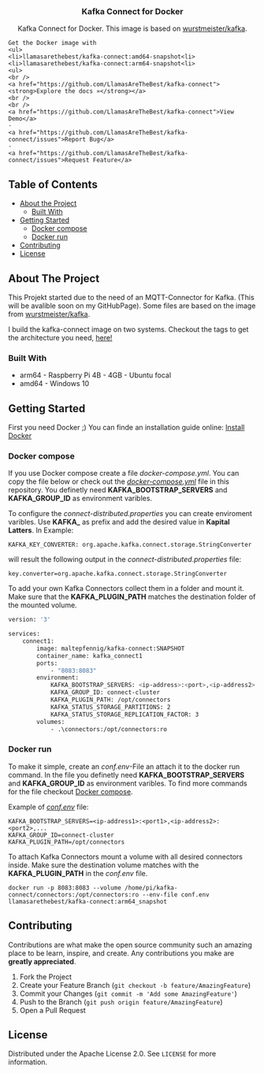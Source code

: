 <!--
*** Thanks for checking out this README Template. If you have a suggestion that would
*** make this better, please fork the repo and create a pull request or simply open
*** an issue with the tag "enhancement".
*** Thanks again! Now go create something AMAZING! :D
***
***
***
*** To avoid retyping too much info. Do a search and replace for the following:
*** github_username, repo_name, twitter_handle, email
-->





<!-- PROJECT SHIELDS -->
<!--
*** I'm using markdown "reference style" links for readability.
*** Reference links are enclosed in brackets [ ] instead of parentheses ( ).
*** See the bottom of this document for the declaration of the reference variables
*** for contributors-url, forks-url, etc. This is an optional, concise syntax you may use.
*** https://www.markdownguide.org/basic-syntax/#reference-style-links
-->

<!-- PROJECT LOGO -->
<br />
<p align="center">
<!--
  <a href="https://github.com/LlamasAreTheBest/kafka-connect">
    <img src="images/logo.png" alt="Logo" width="80" height="80"> 
  </a>
-->
  <h3 align="center">Kafka Connect for Docker</h3>

  <p align="center">
    Kafka Connect for Docker. This image is based on <a href="https://github.com/wurstmeister/kafka-docker">wurstmeister/kafka</a>.

    Get the Docker image with
    <ul>
    <li>llamasarethebest/kafka-connect:amd64-snapshot<li>
    <li>llamasarethebest/kafka-connect:arm64-snapshot<li>
    <ul>
    <br />
    <a href="https://github.com/LlamasAreTheBest/kafka-connect"><strong>Explore the docs »</strong></a>
    <br />
    <br />
    <a href="https://github.com/LlamasAreTheBest/kafka-connect">View Demo</a>
    ·
    <a href="https://github.com/LlamasAreTheBest/kafka-connect/issues">Report Bug</a>
    ·
    <a href="https://github.com/LlamasAreTheBest/kafka-connect/issues">Request Feature</a>
  </p>
</p>



<!-- TABLE OF CONTENTS -->
## Table of Contents

* [About the Project](#about-the-project)
  * [Built With](#built-with)
* [Getting Started](#getting-started)
  * [Docker compose](#docker-compose)
  * [Docker run](#docker-run)
* [Contributing](#contributing)
* [License](#license)



<!-- ABOUT THE PROJECT -->
## About The Project

This Projekt started due to the need of an MQTT-Connector for Kafka. (This will be avalible soon on my GitHubPage). 
Some files are based on the image from [wurstmeister/kafka](https://github.com/wurstmeister/kafka-docker). 

I build the kafka-connect image on two systems. Checkout the tags to get the architecture you need, [here!](https://hub.docker.com/repository/docker/maltepfennig/kafka-connect/tags?page=1&ordering=last_updated)

### Built With

* arm64 - Raspberry Pi 4B - 4GB - Ubuntu focal
* amd64 - Windows 10


<!-- GETTING STARTED -->
## Getting Started

First you need Docker ;) You can finde an installation guide online: [Install Docker](https://docs.docker.com/get-docker/)



### Docker compose

If you use Docker compose create a file *docker-compose.yml*. You can copy the file below or check out the *[docker-compose.yml](https://github.com/LlamasAreTheBest/kafka-connect/blob/main/docker-compose.yml)* file in this repository. You definetly need __KAFKA_BOOTSTRAP_SERVERS__  and __KAFKA_GROUP_ID__ as environment varibles.

To configure the *connect-distributed.properties* you can create enviroment varibles. Use **KAFKA_** as prefix and add the desired value in __Kapital Latters__. In Example:
```
KAFKA_KEY_CONVERTER: org.apache.kafka.connect.storage.StringConverter
```
will result the following output in the *connect-distributed.properties* file:
```
key.converter=org.apache.kafka.connect.storage.StringConverter
```

To add your own Kafka Connectors collect them in a folder and mount it. Make sure that the __KAFKA_PLUGIN_PATH__ matches the destination folder of the mounted volume.

```sh
version: '3'

services: 
    connect1:
        image: maltepfennig/kafka-connect:SNAPSHOT
        container_name: kafka_connect1
        ports:
            - "8083:8083"
        environment: 
            KAFKA_BOOTSTRAP_SERVERS: <ip-address>:<port>,<ip-address2>:<port2>,<...
            KAFKA_GROUP_ID: connect-cluster
            KAFKA_PLUGIN_PATH: /opt/connectors
            KAFKA_STATUS_STORAGE_PARTITIONS: 2
            KAFKA_STATUS_STORAGE_REPLICATION_FACTOR: 3
        volumes: 
            - .\connectors:/opt/connectors:ro
```


### Docker run

To make it simple, create an *conf.env*-File an attach it to the docker run command. In the file you definetly need __KAFKA_BOOTSTRAP_SERVERS__  and __KAFKA_GROUP_ID__ as environment varibles. To find more commands for the file checkout [Docker compose](#docker-compose).

Example of *[conf.env](https://github.com/LlamasAreTheBest/kafka-connect/blob/main/conf.env)* file:
```
KAFKA_BOOTSTRAP_SERVERS=<ip-address1>:<port1>,<ip-address2>:<port2>,...
KAFKA_GROUP_ID=connect-cluster
KAFKA_PLUGIN_PATH=/opt/connectors
```

To attach Kafka Connectors mount a volume with all desired connectors inside. Make sure the destination volume matches with the __KAFKA_PLUGIN_PATH__ in the *conf.env* file.

```
docker run -p 8083:8083 --volume /home/pi/kafka-connect/connectors:/opt/connectors:ro --env-file conf.env llamasarethebest/kafka-connect:arm64_snapshot
```


<!-- CONTRIBUTING -->
## Contributing

Contributions are what make the open source community such an amazing place to be learn, inspire, and create. Any contributions you make are **greatly appreciated**.

1. Fork the Project
2. Create your Feature Branch (`git checkout -b feature/AmazingFeature`)
3. Commit your Changes (`git commit -m 'Add some AmazingFeature'`)
4. Push to the Branch (`git push origin feature/AmazingFeature`)
5. Open a Pull Request


<!-- LICENSE -->
## License

Distributed under the Apache License 2.0. See `LICENSE` for more information.




<!-- MARKDOWN LINKS & IMAGES -->
<!-- https://www.markdownguide.org/basic-syntax/#reference-style-links -->
[contributors-shield]: https://img.shields.io/github/contributors/LlamasAreTheBest/kafka-connect.svg?style=flat-square
[contributors-url]: https://github.com/LlamasAreTheBest/kafka-connect/graphs/contributors
[forks-shield]: https://img.shields.io/github/forks/LlamasAreTheBest/kafka-connect.svg?style=flat-square
[forks-url]: https://github.com/LlamasAreTheBest/kafka-connect/network/members
[stars-shield]: https://img.shields.io/github/stars/LlamasAreTheBest/kafka-connect.svg?style=flat-square
[stars-url]: https://github.com/LlamasAreTheBest/kafka-connect/stargazers
[issues-shield]: https://img.shields.io/github/issues/LlamasAreTheBest/kafka-connect.svg?style=flat-square
[issues-url]: https://github.com/LlamasAreTheBest/kafka-connect/issues
[license-shield]: https://img.shields.io/github/license/LlamasAreTheBest/kafka-connect.svg?style=flat-square
[license-url]: https://github.com/LlamasAreTheBest/kafka-connect/blob/main/LICENSE
[product-screenshot]: images/screenshot.png
